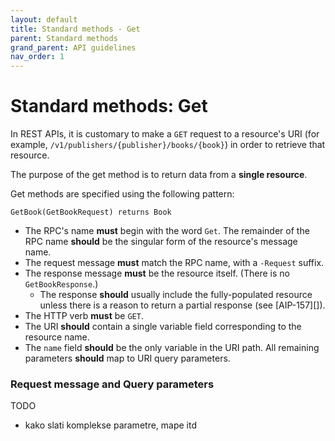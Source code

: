 ```yaml
---
layout: default
title: Standard methods - Get
parent: Standard methods
grand_parent: API guidelines
nav_order: 1
---
```


# Standard methods: Get

In REST APIs, it is customary to make a `GET` request to a resource's URI (for
example, `/v1/publishers/{publisher}/books/{book}`) in order to retrieve that
resource.

The purpose of the get method is to return data from a **single resource**.

Get methods are specified using the following pattern:

```
GetBook(GetBookRequest) returns Book 
```

- The RPC's name **must** begin with the word `Get`. The remainder of the RPC
  name **should** be the singular form of the resource's message name.
- The request message **must** match the RPC name, with a `-Request` suffix.
- The response message **must** be the resource itself. (There is no
  `GetBookResponse`.)
  - The response **should** usually include the fully-populated resource unless
    there is a reason to return a partial response (see [AIP-157][]).
- The HTTP verb **must** be `GET`.
- The URI **should** contain a single variable field corresponding to the
  resource name.
- The `name` field **should** be the only variable in the URI path. All
    remaining parameters **should** map to URI query parameters.


### Request message and Query parameters

TODO

- kako slati komplekse parametre, mape itd
